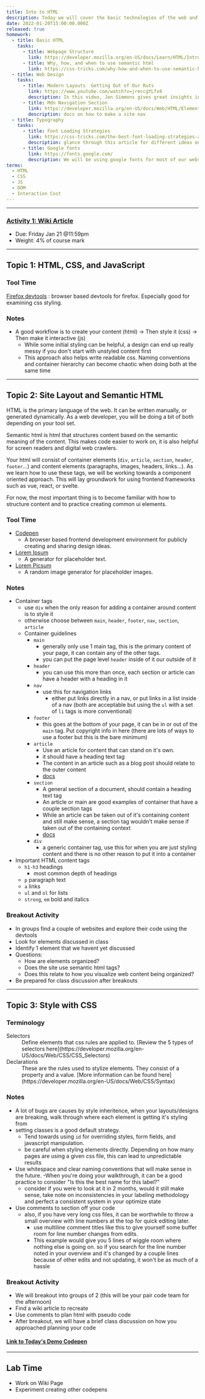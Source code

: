 ```yaml
---
title: Into to HTML
description: Today we will cover the basic technologies of the web and how they work together. We will also start out with the basics of writing html and css.
date: 2022-01-20T15:00:00.000Z
released: true
homework:
  - title: Basic HTML
    tasks:
      - title: Webpage Structure
        link: https://developer.mozilla.org/en-US/docs/Learn/HTML/Introduction_to_HTML/Document_and_website_structure
      - title: Why, how, and when to use semantic html
        link: https://css-tricks.com/why-how-and-when-to-use-semantic-html-and-aria
  - title: Web Design
    tasks:
      - title: Modern Layouts  Getting Out of Our Ruts
        link: https://www.youtube.com/watch?v=jreccgYLfx8
        description: In this video, Jen Simmons gives great insights into layout and modern css technologies used to create interesting web designs.
      - title: Mdn Navigation Section
        link: https://developer.mozilla.org/en-US/docs/Web/HTML/Element/nav
        description: docs on how to make a site nav
  - title: Typography
    tasks:
      - title: Font Loading Strategies
        link: https://css-tricks.com/the-best-font-loading-strategies-and-how-to-execute-them/
        description: glance through this article for different ideas on loading fonts into a web page
      - title: Google fonts
        link: https://fonts.google.com/
        description: We will be using google fonts for most of our websites
terms:
  - HTML
  - CSS
  - JS
  - DOM
  - Interaction Cost
---
```


<home-work :home-work="homework"></home-work>

---

### [Activity 1: Wiki Article](https://gist.github.com/lilyx13/7371f05b2deb3862eb4ca54e27c21299)

- Due: Friday Jan 21 @11:59pm
- Weight: 4% of course mark

---

## Topic 1: HTML, CSS, and JavaScript

<terms-list :search-terms="terms"></terms-list>

### Tool Time

[Firefox devtools](https://developer.mozilla.org/en-US/docs/Tools)
: browser based devtools for firefox. Especially good for examining css styling.

### Notes

- A good workflow is to create your content (html) -> Then style it (css) -> Then make it interactive (js)
  - While some initial styling can be helpful, a design can end up really messy if you don't start with unstyled content first
  - This approach also helps write readable css. Naming conventions and container hierarchy can become chaotic when doing both at the same time

---

## Topic 2: Site Layout and Semantic HTML

HTML is the primary language of the web. It can be written manually, or generated dynamically. As a web developer, you will be doing a bit of both depending on your tool set.

Semantic html is html that structures content based on the semantic meaning of the content. This makes code easier to work on, it is also helpful for screen readers and digital web crawlers.

Your html will consist of container elements (`div`, `article`, `section`, `header`, `footer`...) and content elements (paragraphs, images, headers, links...). As we learn how to use these tags, we will be working towards a component oriented approach. This will lay groundwork for using frontend frameworks such as vue, react, or svelte.

For now, the most important thing is to become familiar with how to structure content and to practice creating common ui elements.

### Tool Time

- [Codepen](https://codepen.io)
  - A browser based frontend development environment for publicly creating and sharing design ideas.
- [Lorem Ipsum](https://loremipsum.io/generator/)
  - A generator for placeholder text.
- [Lorem Picsum](https://picsum.photos/)
  - A random image generator for placeholder images.

### Notes

- Container tags
  - use `div` when the only reason for adding a container around content is to style it
  - otherwise choose between `main`, `header`, `footer`, `nav`, `section`, `article`
  - Container guidelines
    - `main`
      - generally only use 1 main tag, this is the primary content of your page, it can contain any of the other tags.
      - you can put the page level `header` inside of it our outside of it
    - `header`
      - you can use this more than once, each section or article can have a header with a heading in it
    - `nav`
      - use this for navigation links
        - either put links directly in a nav, or put links in a list inside of a nav (both are acceptable but using the `ul` with a set of `li` tags is more conventional)
    - `footer`
      - this goes at the bottom of your page, it can be in or out of the `main` tag. Put copyright info in here (there are lots of ways to use a footer but this is the bare minimum)
    - `article`
      - Use an article for content that can stand on it's own.
      - it should have a heading text tag
      - The content in an article such as a blog post should relate to the outer content
      - [docs](https://developer.mozilla.org/en-US/docs/Web/HTML/Element/article)
    - `section`
      - A general section of a document, should contain a heading text tag
      - An article or main are good examples of container that have a couple section tags
      - While an article can be taken out of it's containing content and still make sense, a section tag wouldn't make sense if taken out of the containing context
      - [docs](https://developer.mozilla.org/en-US/docs/Web/HTML/Element/section)
    - `div`
      - a generic container tag, use this for when you are just styling content and there is no other reason to put it into a container
- Important HTML content tags
  - `h1-h3` headings
    - most common depth of headings
  - `p` paragraph text
  - `a` links
  - `ul` and `ol` for lists
  - `strong`, `em` bold and italics

### Breakout Activity

- In groups find a couple of websites and explore their code using the devtools
- Look for elements discussed in class
- Identify 1 element that we havent yet discussed
- Questions:
  - How are elements organized?
  - Does the site use semantic html tags?
  - Does this relate to how you visualize web content being organized?
- Be prepared for class discussion after breakouts

---

## Topic 3: Style with CSS

### Terminology

<dl>
  <dt>Selectors</dt>
  <dd>Define elements that css rules are applied to. [Review the 5 types of selectors here](https://developer.mozilla.org/en-US/docs/Web/CSS/CSS_Selectors)
  <dt>Declarations</dt>
  <dd>These are the rules used to stylize elements. They consist of a property and a value. [More information can be found here](https://developer.mozilla.org/en-US/docs/Web/CSS/Syntax)</dd>
</dl>

### Notes

- A lot of bugs are causes by style inheritence, when your layouts/designs are breaking, walk through where each element is getting it's styling from
- setting classes is a good default strategy.
  - Tend towards using `id` for overriding styles, form fields, and javascript manipulation.
  - be careful when styling elements directly. Depending on how many pages are using a given css file, this can lead to unpredictable results
- Use whitespace and clear naming conventions that will make sense in the future.
  -When you're doing your walkthrough, it can be a good practice to consider "Is this the best name for this label?"
  - consider if you were to look at it in 2 months, would it still make sense, take note on inconsistencies in your labeling methodology and perfect a consistent system in your optimize state
- Use comments to section off your code
  - also, if you have very long css files, it can be worthwhile to throw a small overview with line numbers at the top for quick editing later.
    - use multiline comment titles like this to give yourself some buffer room for line number changes from edits.
    - This example would give you 5 lines of wiggle room where nothing else is going on. so if you search for the line number noted in your overview and it's changed by a couple lines because of other edits and not updating, it won't be as much of a hassle

### Breakout Activity

- We will breakout into groups of 2 (this will be your pair code team for the afternoon)
- Find a wiki article to recreate
- Use comments to plan html with pseudo code
- After breakout, we will have a brief class discussion on how you approached planning your code

#### [Link to Today's Demo Codepen](https://codepen.io/lilyx/pen/XWeLJEp)

---

## Lab Time

- Work on Wiki Page
- Experiment creating other codepens

